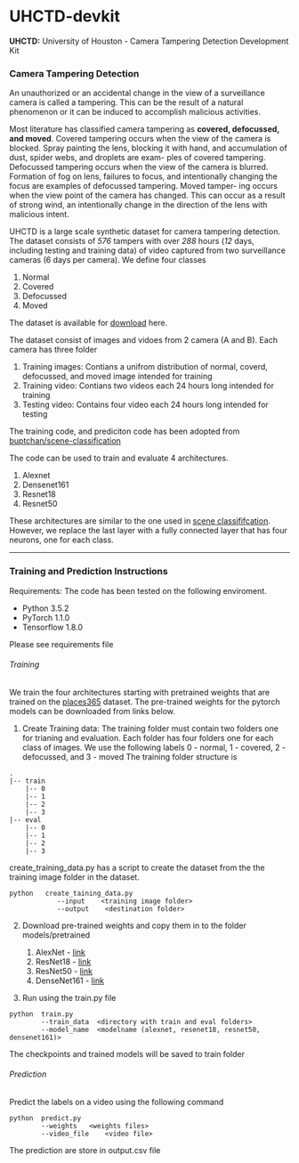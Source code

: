 # UHCTD-devkit

**UHCTD:** University of Houston - Camera Tampering Detection Development Kit

### Camera Tampering Detection
An unauthorized or an accidental change in the view of a surveillance camera is called a tampering. This can be the
result of a natural phenomenon or it can be induced to accomplish malicious activities. 

Most literature has classified camera tampering as **covered, defocussed, and moved**. Covered tampering occurs when the view of the camera is
blocked. Spray painting the lens, blocking it with hand, and accumulation of dust, spider webs, and droplets are exam-
ples of covered tampering. Defocussed tampering occurs when the view of the camera is blurred. Formation of fog
on lens, failures to focus, and intentionally changing the focus are examples of defocussed tampering. Moved tamper-
ing occurs when the view point of the camera has changed. This can occur as a result of strong wind, an intentionally
change in the direction of the lens with malicious intent.

UHCTD is a large scale synthetic dataset for camera tampering detection. The dataset consists of *576* tampers with over
*288* hours (*12* days, including testing and training data) of video captured from two surveillance cameras (6 days per
camera). We define four classes 

1. Normal
2. Covered
3. Defocussed
4. Moved

The dataset is available for [download](qil.uh.edu/datasets) here.

The dataset consist of images and vidoes from 2 camera (A and B). Each camera has three folder
1. Training images: Contians a unifrom distribution of normal, coverd, defocussed, and moved image intended for training
2. Training video: Contians two videos each 24 hours long intended for training 
3. Testing video: Contains four video each 24 hours long intended for testing
 
The training code, and prediciton code has been adopted from [buptchan/scene-classification](https://github.com/buptchan/scene-classification)

The code can be used to train and evaluate 4 architectures.        

1. Alexnet
2. Densenet161
3. Resnet18
4. Resnet50

These architectures are similar to the one used in [scene classififcation](https://github.com/CSAILVision/places365). However,
we replace the last layer with a fully connected layer that has four neurons, one for each class. 

---
### Training and Prediction Instructions
Requirements:
The code has been tested on the following enviroment.
- Python 3.5.2
- PyTorch 1.1.0
- Tensorflow 1.8.0

Please see requirements file

###### Training
We train the four architectures starting with pretrained weights that are trained on the [places365](https://github.com/CSAILVision/places365) dataset.
The pre-trained weights for the pytorch models can be downloaded from links below.

1. Create Training data: The training folder must contain two folders one for trianing and evaluation. 
Each folder has four folders one for each class of images. We use the following labels 0 - normal, 1 - covered, 2 - defocussed, and 3 - moved
The training folder structure is
```
.
|-- train
    |-- 0
    |-- 1
    |-- 2
    |-- 3
|-- eval
    |-- 0
    |-- 1
    |-- 2
    |-- 3
```
create_training_data.py has a script to create the dataset from the the training image folder in the dataset.
``` 
python   create_taining_data.py  
            --input    <training image folder>     
            --output    <destination folder>
```
     
2. Download pre-trained weights and copy them in to the folder models/pretrained 
    1. AlexNet - [link](http://places2.csail.mit.edu/models_places365/alexnet_places365.pth.tar)
    2. ResNet18 - [link](http://places2.csail.mit.edu/models_places365/resnet18_places365.pth.tar)
    3. ResNet50 - [link](http://places2.csail.mit.edu/models_places365/resnet50_places365.pth.tar)
    4. DenseNet161 - [link](http://places2.csail.mit.edu/models_places365/densenet161_places365.pth.tar)

3. Run using the train.py file
```
python  train.py 
        --train_data  <directory with train and eval folders> 
        --model_name  <modelname (alexnet, resenet18, resnet50, densenet161)>
```
The checkpoints and trained models will be saved to train folder
    

###### Prediction
Predict the labels on a video using the following command
```
python  predict.py 
        --weights   <weights files>
        --video_file    <video file>
```
The prediction are store in output.csv file